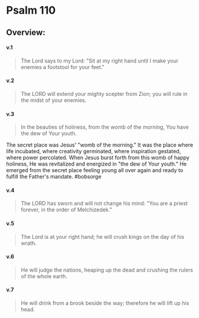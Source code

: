 # Psalm 110

## Overview:


#### v.1
>The Lord says to my Lord: "Sit at my right hand until I make your enemies a footstool for your feet."

#### v.2
>The LORD will extend your mighty scepter from Zion; you will rule in the midst of your enemies.

#### v.3
>In the beauties of holiness, from the womb of the morning, You have the dew of Your youth.

The secret place was Jesus' "womb of the morning." It was the place where life incubated, where creativity germinated, where inspiration gestated, where power percolated. When Jesus burst forth from this womb of happy holiness, He was revitalized and energized in "the dew of Your youth." He emerged from the secret place feeling young all over again and ready to fulfill the Father's mandate.
#bobsorge 

#### v.4
>The LORD has sworn and will not change his mind: "You are a priest forever, in the order of Melchizedek."

#### v.5
>The Lord is at your right hand; he will crush kings on the day of his wrath.

#### v.6
>He will judge the nations, heaping up the dead and crushing the rulers of the whole earth.

#### v.7
>He will drink from a brook beside the way; therefore he will lift up his head.

